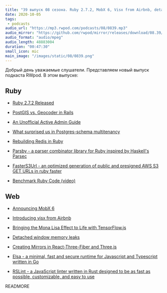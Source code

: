 ```yaml
---
title: "39 выпуск 08 сезона. Ruby 2.7.2, MobX 6, Visx from Airbnb, detached window memory leaks, Parsby, FasterS3Url, Elsa, RSLint и прочее"
date: 2020-10-05
tags:
 - podcasts
audio_url: "https://mp3.rwpod.com/podcasts/08/0839.mp3"
audio_mirror: "https://github.com/rwpod/mirror/releases/download/08.39/0839.mp3"
audio_format: "audio/mpeg"
audio_length: 48883004
duration: "00:47:30"
small_icon: mic
main_image: "/images/static/08/0839.png"
---
```


Добрый день уважаемые слушатели. Представляем новый выпуск подкаста RWpod. В этом выпуске:

## Ruby

 - [Ruby 2.7.2 Released](https://www.ruby-lang.org/en/news/2020/10/02/ruby-2-7-2-released/)
 - [PostGIS vs. Geocoder in Rails](https://pganalyze.com/blog/postgis-rails-geocoder)
 - [An Unofficial Active Admin Guide](https://skryukov.github.io/rails/activeadmin/2020/09/29/an-unofficial-active-admin-guide)
 - [What surprised us in Postgres-schema multitenancy](https://blog.arkency.com/what-surprised-us-in-postgres-schema-multitenancy/)


 - [Rebuilding Redis in Ruby](https://redis.pjam.me/)
 - [Parsby - a parser combinator library for Ruby inspired by Haskell's Parsec](https://github.com/jolmg/parsby)
 - [FasterS3Url - an optimized generation of public and presigned AWS S3 GET URLs in ruby faster](https://github.com/jrochkind/faster_s3_url)
 - [Benchmark Ruby Code (video)](https://www.driftingruby.com/episodes/benchmark-ruby-code)

## Web

 - [Announcing MobX 6](https://michel.codes/blogs/mobx6)
 - [Introducing visx from Airbnb](https://medium.com/airbnb-engineering/introducing-visx-from-airbnb-fd6155ac4658)
 - [Bringing the Mona Lisa Effect to Life with TensorFlow.js](https://blog.tensorflow.org/2020/09/bringing-mona-lisa-effect-to-life-tensorflow-js.html)
 - [Detached window memory leaks](https://web.dev/detached-window-memory-leaks/)


 - [Creating Mirrors in React-Three-Fiber and Three.js](https://tympanus.net/codrops/2020/09/30/creating-mirrors-in-react-three-fiber-and-three-js/)
 - [Elsa - a minimal, fast and secure runtime for Javascript and Typescript written in Go](https://github.com/elsaland/elsa)
 - [RSLint - a JavaScript linter written in Rust designed to be as fast as possible, customizable, and easy to use](https://github.com/RDambrosio016/RSLint)

READMORE
